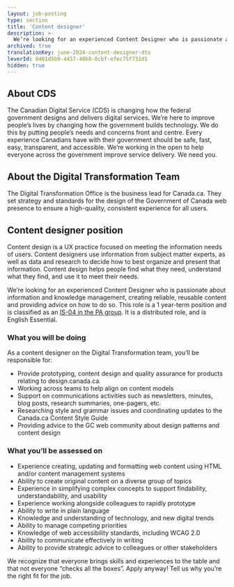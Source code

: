 ```yaml
---
layout: job-posting
type: section
title: 'Content designer'
description: >-
  We’re looking for an experienced Content Designer who is passionate about information and knowledge management, creating reliable, reusable content and providing advice on how to do so. This role is a 1 year-term position and is classified as an IS-04 in the PA group. It is a distributed role, and is English Essential.
archived: true
translationKey: june-2024-content-designer-dto
leverId: 8481d5b9-4457-48b8-8cbf-efec75f731d1
hidden: true
---
```


## About CDS
 
The Canadian Digital Service (CDS) is changing how the federal government designs and delivers digital services. We’re here to improve people’s lives by changing how the government builds technology. We do this by putting people’s needs and concerns front and centre. Every experience Canadians have with their government should be safe, fast, easy, transparent, and accessible. We’re working in the open to help everyone across the government improve service delivery. We need you.

## About the Digital Transformation Team

The Digital Transformation Office is the business lead for Canada.ca. They set strategy and standards for the design of the Government of Canada web presence to ensure a high-quality, consistent experience for all users. 

## **Content designer position**

Content design is a UX practice focused on meeting the information needs of users. Content designers use information from subject matter experts, as well as data and research to decide how to best organize and present that information. Content design helps people find what they need, understand what they find, and use it to meet their needs.

We’re looking for an experienced Content Designer who is passionate about information and knowledge management, creating reliable, reusable content and providing advice on how to do so. This role is a 1 year-term position and is classified as an [IS-04 in the PA group](https://www.tbs-sct.canada.ca/agreements-conventions/view-visualiser-eng.aspx?id=15). It is a distributed role, and is English Essential.

### What you will be doing

As a content designer on the Digital Transformation team, you’ll be responsible for:
- Provide prototyping, content design and quality assurance for products relating to design.canada.ca. 
- Working across teams to help align on content models 
- Support on communications activities such as newsletters, minutes, blog posts, research summaries, one-pagers, etc. 
- Researching style and grammar issues and coordinating updates to the Canada.ca Content Style Guide
- Providing advice to the GC web community about design patterns and content design 

### What you’ll be assessed on 

- Experience creating, updating and formatting  web content using HTML and/or content management systems 
- Ability to create original content on a diverse group of topics
- Experience in simplifying complex concepts to  support findability, understandability, and usability
- Experience working alongside colleagues to rapidly prototype
- Ability to write in plain language 
- Knowledge and understanding of technology, and new digital  trends 
- Ability to manage competing priorities  
- Knowledge of web accessibility standards, including WCAG 2.0 
- Ability to communicate effectively in writing
- Ability to provide strategic advice to colleagues or other stakeholders 

We recognize that everyone brings skills and experiences to the table and that not everyone “checks all the boxes”. Apply anyway! Tell us why you’re the right fit for the job.

